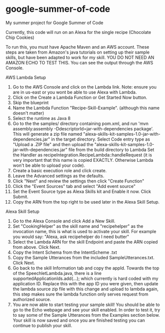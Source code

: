 # google-summer-of-code
My summer project for Google Summer of Code

Currently, this code will run on an Alexa for the single recipe (Chocolate Chip Cookies)

To run this, you must have Apache Maven and an AWS account. These steps are taken from Amazon's java tutorials on setting up their sample skills,
but have been adapted to work for my skill. YOU DO NOT NEED AN AMAZON ECHO TO TEST THIS. You can see the output through the AWS Console.

AWS Lambda Setup

1. Go to the AWS Console and click on the Lambda link. Note: ensure you are in us-east or you wont be able to use Alexa with Lambda.
2. Click on the Create a Lambda Function or Get Started Now button.
3. Skip the blueprint
4. Name the Lambda Function "Recipe-Skill-Example". (although this name doesn't matter)
5. Select the runtime as Java 8
6. Go to the the samples/ directory containing pom.xml, and run 'mvn assembly:assembly -DdescriptorId=jar-with-dependencies package'. This will generate a zip file named "alexa-skills-kit-samples-1.0-jar-with-dependencies.jar" in the target directory.
Select Code entry type as "Upload a .ZIP file" and then upload the "alexa-skills-kit-samples-1.0-jar-with-dependencies.jar" file from the build directory to Lambda
Set the Handler as recipeIntegration.RecipeLambda::handleRequest (it is very important that this name is copied EXACTLY. Otherwise Lambda won't be able to upload your code).
7. Create a basic execution role and click create.
8. Leave the Advanced settings as the defaults.
9. Click "Next" and review the settings then click "Create Function"
10. Click the "Event Sources" tab and select "Add event source"
11. Set the Event Source type as Alexa Skills kit and Enable it now. Click Submit.
12. Copy the ARN from the top right to be used later in the Alexa Skill Setup.


Alexa Skill Setup

1. Go to the Alexa Console and click Add a New Skill.
2. Set "CookingHelper" as the skill name and "recipehelper" as the invocation name, this is what is used to activate your skill. For example you would say: "Alexa, ask recipehelper do I need butter"
3. Select the Lambda ARN for the skill Endpoint and paste the ARN copied from above. Click Next.
4. Copy the Intent Schema from the IntentScheme .txt
5. Copy the Sample Utterances from the included SampleUtterances.txt. Click Next.
6. Go back to the skill Information tab and copy the appId. Towards the top of the SpeechletLambda.java, there is a line supportedApplicationIds.add(...); which currently is hard coded with my application ID. Replace this with the app ID you were given, then update the lambda source zip file with this change and upload to lambda again, this step makes sure the lambda function only serves request from authorized source.
7. You are now able to start testing your sample skill! You should be able to go to the Echo webpage and see your skill enabled.
In order to test it, try to say some of the Sample Utterances from the Examples section below.
Your skill is now saved and once you are finished testing you can continue to publish your skill.


